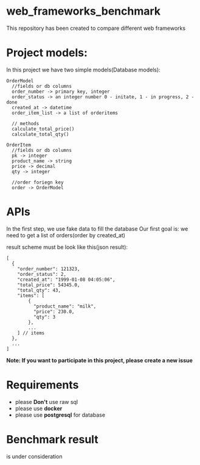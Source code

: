 # web_frameworks_benchmark
This repository has been created to compare different web frameworks


# Project models:
In this project we have two simple models(Database models):

```
OrderModel
  //fields or db columns
  order_number -> primary key, integer
  order_status -> an integer number 0 - initate, 1 - in progress, 2 - done
  created_at -> datetime
  order_item_list -> a list of orderitems
 
  // methods
  calculate_total_price()
  calculate_total_qty()

OrderItem
  //fields or db columns
  pk -> integer
  product_name -> string
  price -> decimal
  qty -> integer
  
  //order foriegn key
  order -> OrderModel
```

# APIs

In the first step, we use fake data to fill the database
Our first goal is: we need to get a list of orders(order by created_at)

result scheme must be look like this(json result):

```
[
  {
    "order_number": 121323,
    "order_status": 2,
    "created_at": "1999-01-08 04:05:06",
    "total_price": 54345.0,
    "total_qty": 43,
    "items": [
        {
          "product_name": "milk",
          "price": 230.0,
          "qty": 3
        },
        ...
    ] // items
  },
  ...
]
```

**Note: If you want to participate in this project, please create a new issue**

# Requirements

  * please **Don't** use raw sql
  * please use **docker**
  * please use **postgresql** for database

# Benchmark result

is under consideration
